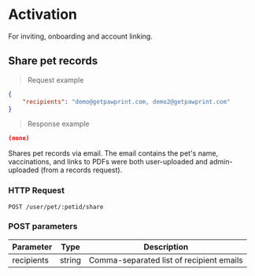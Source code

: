 # Activation
For inviting, onboarding and account linking.

## Share pet records

> Request example

```json
{
	"recipients": "demo@getpawprint.com, demo2@getpawprint.com"
}
```

> Response example

```json
(none)
```

Shares pet records via email. The email contains the pet's name, vaccinations, and links to PDFs were both
user-uploaded and admin-uploaded (from a records request).

### HTTP Request
`POST /user/pet/:petid/share`

### POST parameters
Parameter | Type | Description
--------- | ---- | -----------
recipients | string | Comma-separated list of recipient emails
